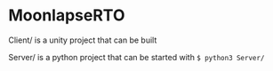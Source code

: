 # MoonlapseRTO

Client/ is a unity project that can be built

Server/ is a python project that can be started with `$ python3 Server/`
